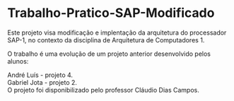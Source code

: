# Trabalho-Pratico-SAP-Modificado

Este projeto visa modificação e implentação da arquitetura do processador SAP-1, no contexto da disciplina de Arquitetura de Computadores 1.

O trabalho é uma evolução de um projeto anterior desenvolvido pelos alunos:

André Luís - projeto 4.   
Gabriel Jota - projeto 2.   
O projeto foi disponibilizado pelo professor Cláudio Dias Campos.
